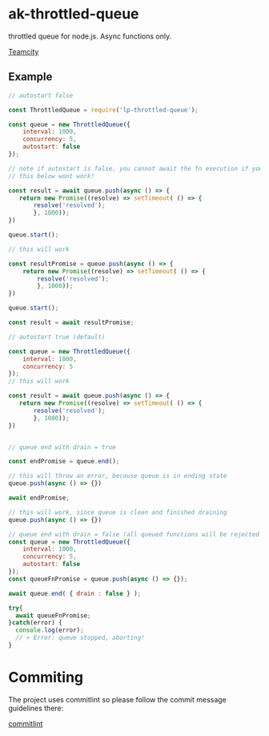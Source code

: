 # ak-throttled-queue

throttled queue for node.js. Async functions only.

[Teamcity](http://teamcity/viewType.html?buildTypeId=RnD_Mannheim_Misc_LpThrottledQueue&tab=buildTypeStatusDiv&branch_RnD_Mannheim_Misc=__all_branches__)

## Example

```js
// autostart false

const ThrottledQueue = require('lp-throttled-queue');

const queue = new ThrottledQueue({
    interval: 1000,
    concurrency: 5,
    autostart: false
});

// note if autostart is false, you cannot await the fn execution if you are in the same scope since this will block
// this below wont work!

const result = await queue.push(async () => {
   return new Promise((resolve) => setTimeout( () => {
       resolve('resolved');
       }, 1000));
})

queue.start();

// this will work 

const resultPromise = queue.push(async () => {
    return new Promise((resolve) => setTimeout( () => {
        resolve('resolved');
        }, 1000));
})

queue.start();

const result = await resultPromise;

// autostart true (default)

const queue = new ThrottledQueue({
    interval: 1000,
    concurrency: 5
});
// this will work

const result = await queue.push(async () => {
   return new Promise((resolve) => setTimeout( () => {
       resolve('resolved');
       }, 1000));
})


// queue end with drain = true

const endPromise = queue.end();

// this will throw an error, because queue is in ending state
queue.push(async () => {})

await endPromise;

// this will work, since queue is clean and finished draining
queue.push(async () => {})

// queue end with drain = false (all queued functions will be rejected with an error
const queue = new ThrottledQueue({
    interval: 1000,
    concurrency: 5,
    autostart: false
});
const queueFnPromise = queue.push(async () => {});

await queue.end( { drain : false } );

try{
  await queueFnPromise;
}catch(error) { 
  console.log(error);
  // > Error: queue stopped, aborting!
}

```

# Commiting

The project uses commitlint so please follow the commit message guidelines there:

[commitlint](https://github.com/conventional-changelog/commitlint)


